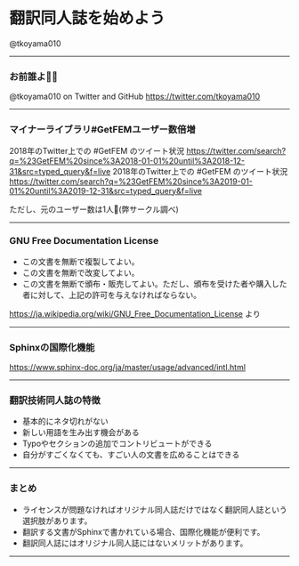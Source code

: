 # 翻訳同人誌を始めよう
@tkoyama010

---
### お前誰よ👨‍💻

@tkoyama010 on Twitter and GitHub
https://twitter.com/tkoyama010

---
### マイナーライブラリ#GetFEMユーザー数倍増

2018年のTwitter上での #GetFEM のツイート状況
https://twitter.com/search?q=%23GetFEM%20since%3A2018-01-01%20until%3A2018-12-31&src=typed_query&f=live
2018年のTwitter上での #GetFEM のツイート状況
https://twitter.com/search?q=%23GetFEM%20since%3A2019-01-01%20until%3A2019-12-31&src=typed_query&f=live

ただし、元のユーザー数は1人🙂(弊サークル調べ)

---
### GNU Free Documentation License

- この文書を無断で複製してよい。
- この文書を無断で改変してよい。
- この文書を無断で頒布・販売してよい。ただし、頒布を受けた者や購入した者に対して、上記の許可を与えなければならない。

https://ja.wikipedia.org/wiki/GNU_Free_Documentation_License より

---
### Sphinxの国際化機能

https://www.sphinx-doc.org/ja/master/usage/advanced/intl.html

---
### 翻訳技術同人誌の特徴

- 基本的にネタ切れがない
- 新しい用語を生み出す機会がある
- Typoやセクションの追加でコントリビュートができる
- 自分がすごくなくても、すごい人の文書を広めることはできる

---
### まとめ

- ライセンスが問題なければオリジナル同人誌だけではなく翻訳同人誌という選択肢があります。
- 翻訳する文書がSphinxで書かれている場合、国際化機能が便利です。
- 翻訳同人誌にはオリジナル同人誌にはないメリットがあります。

---
